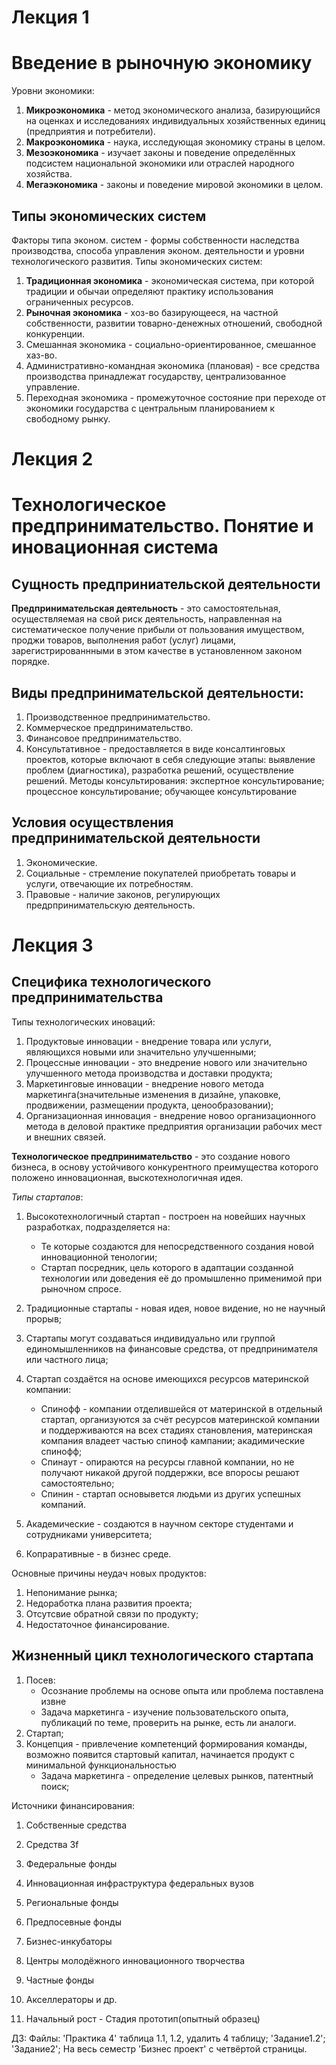 # Лекция 1
# Введение в рыночную экономику

Уровни экономики:
1. **Микроэкономика** - метод экономического анализа, базирующийся на оценках и исследованиях индивидуальных хозяйственных единиц (предприятия и потребители).
2. **Макроэкономика** - наука, исследующая экономику страны в целом. 
3. **Мезоэкономика** - изучает законы и поведение определённых подсистем национальной экономики или отраслей народного хозяйства.
4. **Мегаэкономика** - законы и поведение мировой экономики в целом.

## Типы экономических систем
Факторы типа эконом. систем - формы собственности наследства производства, способа управления эконом. деятельности и уровни технологического развития.
Типы экономических систем:
1. **Традиционная экономика** - экономическая система, при которой традиции и обычаи определяют практику использования ограниченных ресурсов.
2. **Рыночная экономика** - хоз-во базирующееся, на частной собственности, развитии товарно-денежных отношений, свободной конкуренции.
3. Смешанная экономика - социально-ориентированное, смешанное хаз-во.
4. Административно-командная экономика (плановая) - все средства производства принадлежат государству, централизованное управление.
5. Переходная экономика - промежуточное состояние при переходе от экономики государства с центральным планированием к свободному рынку.

# Лекция 2
# Технологическое предпринимательство. Понятие и иновационная система

## Сущность предприниательской деятельности
**Предпринимательская деятельность** - это самостоятельная, осуществляемая на свой риск деятельность, направленная на систематическое  получение прибыли от пользования имуществом, проджи товаров, выполнения работ (услуг) лицами, зарегистрированнными в этом качестве в установленном законом порядке.

## Виды предпринимательской деятельности:
1. Производственное предпринимательство.
2. Коммерческое предпринимательство.
3. Финансовое предпринимательство.
4. Консультативное - предоставляется в виде консалтинговых проектов, которые включают в себя следующие этапы: выявление проблем (диагностика), разработка решений, осуществление решений. Методы консультирования: экспертное консультирование; процессное консультирование; обучающее консультирование

## Условия осуществления предпринимательской деятельности
1. Экономические.
2.  Социальные - стремление покупателей приобретать товары и услуги, отвечающие их потребностям.
3. Правовые - наличие законов, регулирующих предрпринимательскую деятельность.

# Лекция 3

## Специфика технологического предпринимательства
Типы технологических иноваций:
1. Продуктовые инновации - внедрение товара или услуги, являющихся новыми или значительно улучшенными;
2. Процессные инновации - это внедрение нового или значительно улучшенного метода производства и доставки продукта;
3. Маркетинговые инновации - внедрение нового метода маркетинга(значительные изменения в дизайне, упаковке, продвижении, размещении продукта, ценообразовании);
4. Организационная инновация - внедрение новоо организационного метода в деловой практике предприятия организации рабочих мест и внешних связей.

**Технологическое предпринимательство** - это создание нового бизнеса, в основу устойчивого конкурентного преимущества которого положено инновационная, выскотехнологичная идея.

_Типы стартапов_:
1. Высокотехнологичный стартап - построен на новейших научных разработках, подразделяется на:
	- Те которые создаются для непосредственного создания новой инновационной тенологии;
	- Стартап посредник, цель которого в адаптации созданной технологии или доведения её до промышленно применимой при рыночном спросе.
2. Традиционные стартапы - новая идея, новое видение, но не научный прорыв;

3. Стартапы могут создаваться индивидуально или группой единомышленников на финансовые средства, от предпринимателя или частного лица;
4. Стартап создаётся на основе имеющихся ресурсов материнской компании:
	- Спинофф - компании отделившейся от материнской в отдельный стартап, организуются за счёт ресурсов материнской компании и поддерживаются на всех стадиях становления, материнская компания владеет частью спиноф кампании; акадимические спинофф;
	- Спинаут - опираются на ресурсы главной компании, но не получают никакой другой поддержки, все впоросы решают самостоятельно;
	- Спинин - стартап основывется людьми из других успешных компаний.

5. Академические - создаются в научном секторе студентами и сотрудниками университета;
6. Копраративные - в бизнес среде.

Основные причины неудач новых продуктов:
1. Непонимание рынка;
2. Недоработка плана развития проекта;
3. Отсутсвие обратной связи по продукту;
4. Недостаточное финансирование.

## Жизненный цикл технологического стартапа
1. Посев:
	- Осознание проблемы на основе опыта или проблема поставлена извне
	- Задача маркетинга - изучение пользовательского опыта, публикаций по теме, проверить на рынке, есть ли аналоги.
2. Стартап;
3. Концепция - привлечение компетенций формирования команды, возможно появится стартовый капитал, начинается продукт с минимальной функциональностью
	- Задача маркетинга - определение целевых рынков, патентный поиск;

Источники финансирования:
1. Собственные средства
2. Средства 3f
3. Федеральные фонды
4. Инновационная инфраструктура федеральных вузов
5. Региональные фонды
6. Предпосевные фонды
7. Бизнес-инкубаторы
8. Центры молодёжного инновационного творчества
9. Частные фонды
10. Акселлераторы и др.

4. Начальный рост - Стадия прототип(опытный образец)

ДЗ: Файлы: 'Практика 4' таблица 1.1, 1.2, удалить 4 таблицу;  'Задание1.2'; 'Задание2'; На весь семестр 'Бизнес проект' с четвёртой страницы.